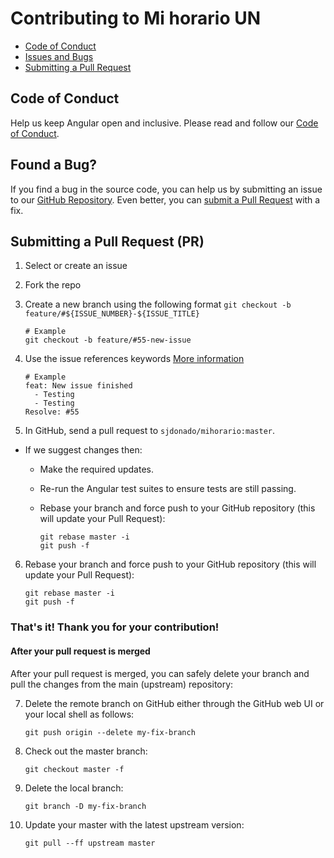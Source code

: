 # Contributing to Mi horario UN
- [Code of Conduct](#coc)
- [Issues and Bugs](#issue)
- [Submitting a Pull Request](#submit-pr)

## <a name="coc"></a> Code of Conduct
Help us keep Angular open and inclusive. Please read and follow our [Code of Conduct][coc].

## <a name="issue"></a> Found a Bug?
If you find a bug in the source code, you can help us by
submitting an issue to our [GitHub Repository][github]. Even better, you can
[submit a Pull Request](#submit-pr) with a fix.

## <a name="submit-pr"></a> Submitting a Pull Request (PR)
1. Select or create an issue

2. Fork the repo

3. Create a new branch using the following format `git checkout -b feature/#${ISSUE_NUMBER}-${ISSUE_TITLE}`

    ```shell
    # Example
    git checkout -b feature/#55-new-issue
    ```
    
4. Use the issue references keywords [More information](https://help.github.com/en/github/managing-your-work-on-github/closing-issues-using-keywords#about-issue-references)

    ```shell
    # Example
    feat: New issue finished
      - Testing
      - Testing
    Resolve: #55
    ```
 5. In GitHub, send a pull request to `sjdonado/mihorario:master`.
  * If we suggest changes then:
    * Make the required updates.
    * Re-run the Angular test suites to ensure tests are still passing.
    * Rebase your branch and force push to your GitHub repository (this will update your Pull Request):
    
      ```shell
      git rebase master -i
      git push -f
      ```
      
 6. Rebase your branch and force push to your GitHub repository (this will update your Pull Request):
 
     ```shell
    git rebase master -i
    git push -f
    ```

### That's it! Thank you for your contribution!

#### After your pull request is merged
After your pull request is merged, you can safely delete your branch and pull the changes
from the main (upstream) repository:

7. Delete the remote branch on GitHub either through the GitHub web UI or your local shell as follows:

    ```shell
    git push origin --delete my-fix-branch
    ```

8. Check out the master branch:

    ```shell
    git checkout master -f
    ```

9. Delete the local branch:

    ```shell
    git branch -D my-fix-branch
    ```

10. Update your master with the latest upstream version:

    ```shell
    git pull --ff upstream master

[coc]: https://github.com/sjdonado/mihorario/blob/master/CODE_OF_CONDUCT.md
[github]: https://github.com/sjdonado/mihorario